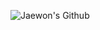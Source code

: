 <!--
## Hi there 👋
**jaewonwi/jaewonwi** is a ✨ _special_ ✨ repository because its `README.md` (this file) appears on your GitHub profile.

Here are some ideas to get you started:

- 🔭 I’m currently working on ...
- 🌱 I’m currently learning ...
- 👯 I’m looking to collaborate on ...
- 🤔 I’m looking for help with ...
- 💬 Ask me about ...
- 📫 How to reach me: ...
- 😄 Pronouns: ...
- ⚡ Fun fact: ...


- 헤더: https://github.com/kyechan99/capsule-render/blob/master/docs/README_kr.md
-->

![Jaewon's Github](https://capsule-render.vercel.app/api?type=waving&color=auto&height=250&section=header&text=Jaewon's%20Github&fontSize=50&fontAlign=50&fontAlignY=40)
